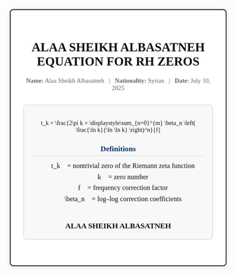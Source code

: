 <!DOCTYPE html><html lang="en">
<head>
  <meta charset="UTF-8">
  <meta name="viewport" content="width=device-width, initial-scale=1.0">
  <title>Albasatneh Super-Equation</title>
  <!-- MathJax for rendering equations -->
  <script src="https://cdn.jsdelivr.net/npm/mathjax@3/es5/tex-mml-chtml.js" async></script>
  <style>
    body { font-family: Georgia, serif; margin: 40px; background: #fdfdfd; color: #111; }
    .container { max-width: 800px; margin: auto; background: #fff; padding: 30px; border: 2px solid #222; border-radius: 8px; box-shadow: 0 2px 12px rgba(0,0,0,0.1); }
    h1 { text-align: center; font-size: 1.8rem; text-transform: uppercase; margin-bottom: 20px; }
    .meta { text-align: center; font-size: 0.9rem; color: #666; margin-bottom: 30px; }
    .equation-block { background: #f8f8f8; padding: 20px; border-radius: 6px; border: 1px solid #ccc; text-align: center; margin-bottom: 30px; }
    .section { margin-bottom: 20px; }
    .section h2 { font-size: 1.1rem; margin-bottom: 10px; color: #003366; border-bottom: 1px solid #ddd; padding-bottom: 5px; }
    .definitions { font-size: 1rem; line-height: 1.6; padding-left: 10px; }
    .signature { margin-top: 40px; text-align: center; font-weight: bold; font-size: 1.1rem; text-transform: uppercase; }
  </style>
</head>
<body>
  <div class="container">
    <h1>Alaa Sheikh Albasatneh<br>Equation for RH Zeros</h1>
    <div class="meta">
      <strong>Name:</strong> Alaa Sheikh Albasatneh &nbsp; | &nbsp; <strong>Nationality:</strong> Syrian &nbsp; | &nbsp; <strong>Date:</strong> July 10, 2025
    </div><div class="equation-block">

t_k = \frac{2\pi k + \displaystyle\sum_{n=0}^{m} \beta_n \left( \frac{\ln k}{\ln \ln k} \right)^n}{f}

<div class="section">
  <h2>Definitions</h2>
  <div class="definitions">
    t_k = nontrivial zero of the Riemann zeta function<br>
    k = zero number<br>
    f = frequency correction factor<br>
    \beta_n = log–log correction coefficients
  </div>
</div>

<div class="signature">
  ALAA SHEIKH ALBASATNEH
</div>

  </div>
</body>
</html>
